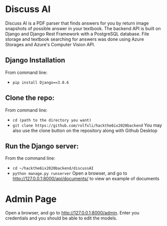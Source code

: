# Discuss AI 
Discuss AI is a PDF parser that finds answers for you by return image snapshots of possible answer in your textbook. The backend API is built on Django and Django Rest Framework with a PostgreSQL database. File storage and textbook searching for answers was done using Azure Storages and Azure's Computer Vision API.
## Django Installation
From command line:
- `pip install Django==3.0.6`

## Clone the repo:
From command line:
- `cd (path to the directory you want)`
- `git clone https://github.com/rolfxli/hackthe6ix2020backend`
You may also use the clone button on the repository along with Github Desktop

## Run the Django server:
From the command line:
- `cd ~/hackthe6ix2020backend/discussAI`
- `python manage.py runserver`
Open a browser, and go to http://127.0.0.1:8000/api/documents/
to view an example of documents 

# Admin Page
Open a browser, and go to http://127.0.0.1:8000/admin.
Enter you credentials and you should be able to edit the models.
